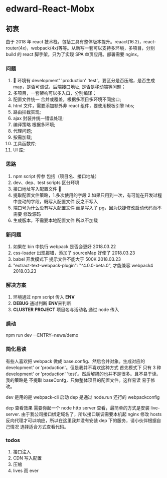 # edward-React-Mobx

## 初衷

由于 2018 年 react 技术栈，包括工具有整体版本提升。reaact(16.2)，react-router(4x)，webpack(4x)等等。从新写一套可以支持多环境，多项目，分别 build 的 react 脚手架。只为了实现 SPA 单页应用。部署需要 nginx。

### 问题

1.   环境有 development' 'production' 'test'，要区分是否压缩，是否生成 map，是否可调试，后端接口地址, 是否是移动端等问题；
2.  多项目，一套架构可以多入口，分别编译；
3.  配置文件统一 合并或覆盖，根据多项目多环境不同接口;
4.  html 文件，需要添加额外非 react 组件，要使用模板引擎 hbs;
5.  路由拦截实现;
6.  ajax 封装并统一错误处理;
7.  编译策略 根据多环境;
8.  代理问题;
9.  按需加载;
10. 工具函数库;
11. UI 库;

### 思路

1.  npm script 传参 包括（项目名、接口地址）
2.  dev、dep、test scripts 区分环境
3.  接口地址写入配置文件 
4.  提取配置文件策略，1.多次使用的字段 2.如果只用到一次，有可能在开发过程中变动的字段，既写入配置文件 反之不写入
5.  端口号为什么没有写入配置文件 而是写入了 pg，因为快捷修改启动代码而不需要 修改源码
6.  生成版本，不需要本地配置文件 所以不加载

### 新问题

1.  如果在 bin 中执行 webpack 是否会更好 2018.03.22
2.  css-loader 出现报错，添加了 sourceMap 好使了 2018.03.23
3.  babel 开发模式下 提示文件不能大于 500K 2018.03.23
4.  "extract-text-webpack-plugin": "^4.0.0-beta.0", 才能兼容 webpack4 2018.03.23

### 解决方案

1.  环境通过 npm script 传入 **ENV**
2.  **DEBUG** 通过判断 **ENV**来判断
3.  **CLUSTER** **PROJECT** 项目名与活动名 通过 node 传入

### 启动

npm run dev --ENTRY=news/demo

### 简化易读

有些人喜欢把 webpack 做成 base.config、然后合并对象。生成对应的 development' or 'production'。但是我并不喜欢这种方式 首先模式下 只有 3 种 development' or 'production' 'test'。然后解耦的也并不是很多。且不易于读。我的策略是 不提取 baseConfg，只做整体项目的配置文件。这样易读 易于修改。

dev 是用的是 webpack-cli 启动
dep 是通过 node.run 还行的 webpackconfig

dep 查看效果 需要你起一个 node http server 查看，最简单的方式是安装 live-server.
由于我公司接口绑定域名了，所以接口联调需要本机起 nginx 修改 hosts 反向代理才可以响应，所以在这里我并没有安装 dep 下的服务，请小伙伴根据自己情况 选择适合方式查看代码。

### todos

1.  接口注入
2.  CDN 写入配置
3.  压缩
4.  lives 而 ever
